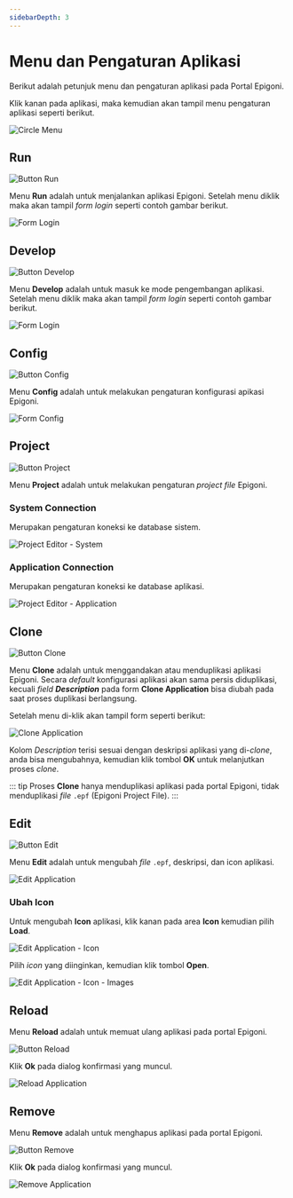 ```yaml
---
sidebarDepth: 3
---
```


# Menu dan Pengaturan Aplikasi

Berikut adalah petunjuk menu dan pengaturan aplikasi pada Portal Epigoni.

Klik kanan pada aplikasi, maka kemudian akan tampil menu pengaturan aplikasi seperti berikut.

![Circle Menu](/images/circleMenu.png)

## Run

![Button Run](/images/btnRun.png)

Menu **Run** adalah untuk menjalankan aplikasi Epigoni. Setelah menu diklik maka akan tampil _form login_ seperti contoh gambar berikut.

![Form Login](/images/formLogin.png)

## Develop

![Button Develop](/images/btnDevelop.png)

Menu **Develop** adalah untuk masuk ke mode pengembangan aplikasi. Setelah menu diklik maka akan tampil _form login_ seperti contoh gambar berikut.

![Form Login](/images/formLogin.png)

## Config

![Button Config](/images/btnConfig.png)

Menu **Config** adalah untuk melakukan pengaturan konfigurasi apikasi Epigoni.

![Form Config](/images/formConfig.png)

## Project

![Button Project](/images/btnProject.png)

Menu **Project** adalah untuk melakukan pengaturan _project file_ Epigoni.

### System Connection

Merupakan pengaturan koneksi ke database sistem.

![Project Editor - System](/images/projectFileEditor_System.png)

### Application Connection

Merupakan pengaturan koneksi ke database aplikasi.

![Project Editor - Application](/images/projectFileEditor_App.png)

## Clone

![Button Clone](/images/btnClone.png)

Menu **Clone** adalah untuk menggandakan atau menduplikasi aplikasi Epigoni. Secara _default_ konfigurasi aplikasi akan sama persis diduplikasi, kecuali _field_ **_Description_** pada form **Clone Application** bisa diubah pada saat proses duplikasi berlangsung.

Setelah menu di-klik akan tampil form seperti berikut:

![Clone Application](/images/clone-app.png)

Kolom _Description_ terisi sesuai dengan deskripsi aplikasi yang di-_clone_, anda bisa mengubahnya, kemudian klik tombol **OK** untuk melanjutkan proses _clone_.

::: tip
Proses **Clone** hanya menduplikasi aplikasi pada portal Epigoni, tidak menduplikasi _file_ `.epf` (Epigoni Project File).
:::

## Edit

![Button Edit](/images/btnEdit.png)

Menu **Edit** adalah untuk mengubah _file_ `.epf`, deskripsi, dan icon aplikasi.

![Edit Application](/images/edit-app.png)

### Ubah Icon

Untuk mengubah **Icon** aplikasi, klik kanan pada area **Icon** kemudian pilih **Load**.

![Edit Application - Icon](/images/edit-app-icon.png)

Pilih _icon_ yang diinginkan, kemudian klik tombol **Open**.

![Edit Application - Icon - Images](/images/edit-app-icon-images.png)

## Reload

Menu **Reload** adalah untuk memuat ulang aplikasi pada portal Epigoni.

![Button Reload](/images/btnReload.png)

Klik **Ok** pada dialog konfirmasi yang muncul.

![Reload Application](/images/reload-app.png)

## Remove

Menu **Remove** adalah untuk menghapus aplikasi pada portal Epigoni.

![Button Remove](/images/btnRemove.png)

Klik **Ok** pada dialog konfirmasi yang muncul.

![Remove Application](/images/remove-app.png)
